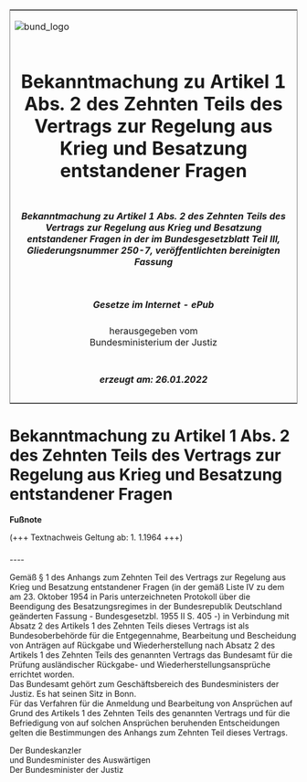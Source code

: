 <span id="DECKBLATT.html"></span>

<table border="0" frame="border" width="100%">

<tr valign="top">

<td align="left">

![bund\_logo](BfJ_2021_Web_de_de.gif)

</td>

<td align="right">

 

</td>

</tr>

<tr align="center" valign="middle">

<td colspan="2">

# Bekanntmachung zu Artikel 1 Abs. 2 des Zehnten Teils des Vertrags zur Regelung aus Krieg und Besatzung entstandener Fragen

</td>

</tr>

<tr align="center" valign="middle">

<td colspan="2">

##### Bekanntmachung zu Artikel 1 Abs. 2 des Zehnten Teils des Vertrags zur Regelung aus Krieg und Besatzung entstandener Fragen in der im Bundesgesetzblatt Teil III, Gliederungsnummer 250-7, veröffentlichten bereinigten Fassung

</td>

</tr>

<tr align="center" valign="middle">

<td colspan="2">

  
  

##### Gesetze im Internet - ePub  
  
herausgegeben vom  
Bundesministerium der Justiz

</td>

</tr>

<tr align="center" valign="bottom">

<td colspan="2">

  
  

##### erzeugt am: 26.01.2022

</td>

</tr>

</table>

<span id="BJNR206280955.html"></span>

# Bekanntmachung zu Artikel 1 Abs. 2 des Zehnten Teils des Vertrags zur Regelung aus Krieg und Besatzung entstandener Fragen

<div>

  
**Fußnote**

<div class="jnhtml">

<div>

<div class="jurAbsatz">

(+++ Textnachweis Geltung ab: 1. 1.1964 +++)

</div>

</div>

</div>

</div>

<span id="BJNR206280955BJNE000100319.html"></span>

###   
\----

<div>

<div class="jnhtml">

<div>

<div class="jurAbsatz">

Gemäß § 1 des Anhangs zum Zehnten Teil des Vertrags zur Regelung aus
Krieg und Besatzung entstandener Fragen (in der gemäß Liste IV zu dem am
23. Oktober 1954 in Paris unterzeichneten Protokoll über die Beendigung
des Besatzungsregimes in der Bundesrepublik Deutschland geänderten
Fassung - Bundesgesetzbl. 1955 II S. 405 -) in Verbindung mit Absatz 2
des Artikels 1 des Zehnten Teils dieses Vertrags ist als
Bundesoberbehörde für die Entgegennahme, Bearbeitung und Bescheidung
von Anträgen auf Rückgabe und Wiederherstellung nach Absatz 2 des
Artikels 1 des Zehnten Teils des genannten Vertrags das Bundesamt für
die Prüfung ausländischer Rückgabe- und Wiederherstellungsansprüche
errichtet worden.  
Das Bundesamt gehört zum Geschäftsbereich des Bundesministers der
Justiz. Es hat seinen Sitz in Bonn.  
Für das Verfahren für die Anmeldung und Bearbeitung von Ansprüchen auf
Grund des Artikels 1 des Zehnten Teils des genannten Vertrags und für
die Befriedigung von auf solchen Ansprüchen beruhenden Entscheidungen
gelten die Bestimmungen des Anhangs zum Zehnten Teil dieses Vertrags.  
  
<span class="SP">Der Bundeskanzler</span>  
<span class="SP">und Bundesminister des Auswärtigen</span>  
<span class="SP">Der Bundesminister der Justiz</span>

</div>

</div>

</div>

</div>
